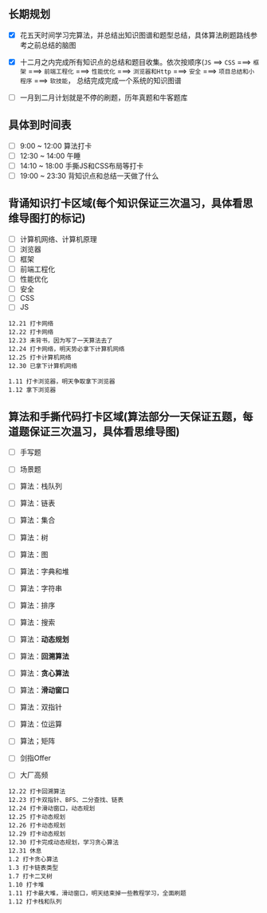 ## 长期规划

- [x] 花五天时间学习完算法，并总结出知识图谱和题型总结，具体算法刷题路线参考之前总结的脑图

- [x] 十二月之内完成所有知识点的总结和题目收集。依次按顺序(`JS` ==> `CSS` ===> `框架` ===> `前端工程化` ===> `性能优化` ===> `浏览器和Http` ===> `安全` ===> `项目总结和小程序` ===> `软技能`， 总结完成完成一个系统的知识图谱

- [ ] 一月到二月计划就是不停的刷题，历年真题和牛客题库


## 具体到时间表

- [ ] 9:00 ~ 12:00 算法打卡
- [ ] 12:30 ~ 14:00 午睡
- [ ] 14:10 ~ 18:00 手撕JS和CSS布局等打卡
- [ ] 19:00 ~ 23:30 背知识点和总结一天做了什么

## 背诵知识打卡区域(每个知识保证三次温习，具体看思维导图打的标记)

- [ ] 计算机网络、计算机原理
- [ ] 浏览器
- [ ] 框架
- [ ] 前端工程化
- [ ] 性能优化
- [ ] 安全
- [ ] CSS
- [ ] JS

```
12.21 打卡网络
12.22 打卡网络
12.23 未背书，因为写了一天算法去了
12.24 打卡网络，明天势必拿下计算机网络
12.25 打卡计算机网络
12.30 已拿下计算机网络

1.11 打卡浏览器，明天争取拿下浏览器
1.12 拿下浏览器

```

## 算法和手撕代码打卡区域(算法部分一天保证五题，每道题保证三次温习，具体看思维导图)

- [ ] 手写题
- [ ] 场景题

- [ ] 算法：栈队列
- [ ] 算法：链表
- [ ] 算法：集合
- [ ] 算法：树
- [ ] 算法：图
- [ ] 算法：字典和堆
- [ ] 算法：字符串
- [ ] 算法：排序
- [ ] 算法：搜索
- [ ] 算法：**动态规划**
- [ ] 算法：**回溯算法**
- [ ] 算法：**贪心算法**
- [ ] 算法：**滑动窗口**
- [ ] 算法：双指针
- [ ] 算法：位运算
- [ ] 算法；矩阵

- [ ] 剑指Offer
- [ ] 大厂高频

```
12.22 打卡回溯算法
12.23 打卡双指针、BFS、二分查找、链表
12.24 打卡滑动窗口，动态规划
12.25 打卡动态规划
12.26 打卡动态规划
12.29 打卡动态规划
12.30 打卡完成动态规划，学习贪心算法
12.31 休息
1.2 打卡贪心算法
1.3 打卡链表类型
1.7 打卡二叉树
1.10 打卡堆
1.11 打卡最大堆，滑动窗口，明天结束掉一些教程学习，全面刷题
1.12 打卡栈和队列
```
